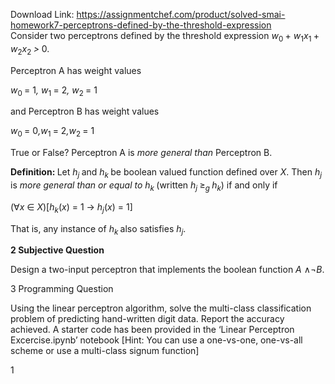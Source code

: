 Download Link: https://assignmentchef.com/product/solved-smai-homework7-perceptrons-defined-by-the-threshold-expression
<br>
Consider two perceptrons defined by the threshold expression <em>w</em><sub>0 </sub>+ <em>w</em><sub>1</sub><em>x</em><sub>1 </sub>+ <em>w</em><sub>2</sub><em>x</em><sub>2 </sub><em>&gt; </em>0.

Perceptron A has weight values

<em>w</em><sub>0 </sub>= 1<em>,       w</em><sub>1 </sub>= 2<em>,       w</em><sub>2 </sub>= 1

and Perceptron B has weight values

<em>w</em><sub>0 </sub>= 0<em>,w</em><sub>1 </sub>= 2<em>,w</em><sub>2 </sub>= 1

True or False? Perceptron A is <em>more general than </em>Perceptron B.

<strong>Definition: </strong>Let <em>h<sub>j </sub></em>and <em>h<sub>k </sub></em>be boolean valued function defined over <em>X</em>. Then <em>h<sub>j </sub></em>is <em>more general than or equal to h<sub>k </sub></em>(written <em>h<sub>j </sub></em>≥<em><sub>g </sub>h<sub>k</sub></em>) if and only if

(∀<em>x </em>∈ <em>X</em>)[<em>h<sub>k</sub></em>(<em>x</em>) = 1 → <em>h<sub>j</sub></em>(<em>x</em>) = 1]

That is, any instance of <em>h<sub>k </sub></em>also satisfies <em>h<sub>j</sub></em>.

<strong>2        Subjective Question </strong>

Design a two-input perceptron that implements the boolean function <em>A </em>∧¬<em>B</em>.

3        Programming Question

Using the linear perceptron algorithm, solve the multi-class classification problem of predicting hand-written digit data. Report the accuracy achieved. A starter code has been provided in the ‘Linear Perceptron Excercise.ipynb’ notebook [Hint: You can use a one-vs-one, one-vs-all scheme or use a multi-class signum function]

1